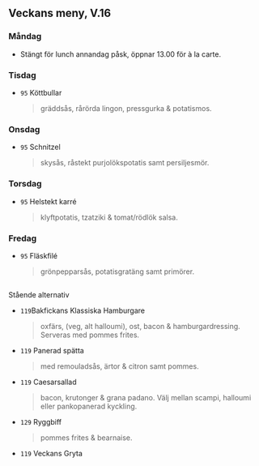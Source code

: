 ## Veckans meny, V.16

### Måndag 

*  Stängt för lunch annandag påsk, öppnar 13.00 för à la carte.
  > 
 
  


### Tisdag

* `95` Köttbullar 
  > gräddsås, rårörda lingon, pressgurka & potatismos.
  


### Onsdag

* `95` Schnitzel 
  >   skysås, råstekt purjolökspotatis samt persiljesmör.



### Torsdag

* `95` Helstekt karré 
  > klyftpotatis, tzatziki & tomat/rödlök salsa.


   
### Fredag

* `95` Fläskfilé
   >  grönpepparsås, potatisgratäng samt primörer.
## 

Stående alternativ

* `119`Bakfickans Klassiska Hamburgare
  >oxfärs, (veg, alt halloumi), ost, bacon & hamburgardressing. Serveras med pommes frites.

* `119`  Panerad spätta
  >   med remouladsås, ärtor & citron samt pommes.

* `119` Caesarsallad
  > bacon, krutonger & grana padano. Välj mellan scampi, halloumi eller pankopanerad kyckling.
  
* `129` Ryggbiff
  > pommes frites & bearnaise.

* `119` Veckans Gryta 
  

